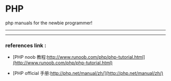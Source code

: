 # PHP
php manuals for the newbie programmer!  

***
***

### references link :

* [PHP noob 教程:http://www.runoob.com/php/php-tutorial.html](http://www.runoob.com/php/php-tutorial.html)  

* [PHP official 手册:http://php.net/manual/zh/](http://php.net/manual/zh/)



